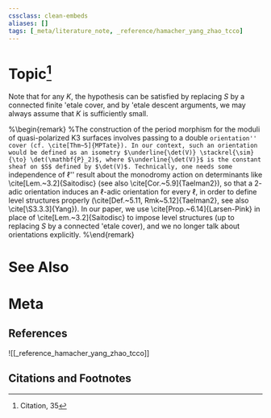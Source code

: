 ```yaml
---
cssclass: clean-embeds
aliases: []
tags: [_meta/literature_note, _reference/hamacher_yang_zhao_tcco]
---
```

# Topic[^1]


Note that for any $K$, the hypothesis can be satisfied by replacing $S$ by a connected finite \'etale cover, and by \'etale descent arguments, we may always assume that $K$ is sufficiently small.

%\begin{remark}
%The construction of the period morphism for the moduli of quasi-polarized K3 surfaces involves passing to a double ``orientation'' cover (cf. \cite[Thm~5]{MPTate}). In our context, such an orientation would be defined as an isometry $\underline{\det(V)} \stackrel{\sim}{\to} \det(\mathbf{P}_2)$, where $\underline{\det(V)}$ is the constant sheaf on $S$ defined by $\det(V)$. Technically, one needs some ``independence of $\ell$'' result about the monodromy action on determinants like \cite[Lem.~3.2]{Saitodisc} (see also \cite[Cor.~5.9]{Taelman2}), so that a $2$-adic orientation induces an $\ell$-adic orientation for every $\ell$, in order to define level structures properly (\cite[Def.~5.11, Rmk~5.12]{Taelman2}, see also \cite[\S3.3.3]{Yang}). In our paper, we use \cite[Prop.~6.14]{Larsen-Pink} in place of \cite[Lem.~3.2]{Saitodisc} to impose level structures (up to replacing $S$ by a connected \'etale cover), and we no longer talk about orientations explicitly. 
%\end{remark}



# See Also

# Meta
## References
![[_reference_hamacher_yang_zhao_tcco]]


## Citations and Footnotes
[^1]: Citation, 35